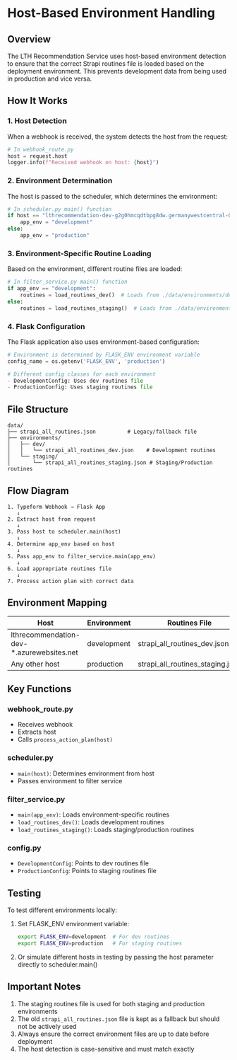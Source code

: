 # Host-Based Environment Handling

## Overview

The LTH Recommendation Service uses host-based environment detection to ensure that the correct Strapi routines file is loaded based on the deployment environment. This prevents development data from being used in production and vice versa.

## How It Works

### 1. Host Detection

When a webhook is received, the system detects the host from the request:

```python
# In webhook_route.py
host = request.host
logger.info(f"Received webhook on host: {host}")
```

### 2. Environment Determination

The host is passed to the scheduler, which determines the environment:

```python
# In scheduler.py main() function
if host == "lthrecommendation-dev-g2g0hmcqdtbpg8dw.germanywestcentral-01.azurewebsites.net":
    app_env = "development"
else:
    app_env = "production"
```

### 3. Environment-Specific Routine Loading

Based on the environment, different routine files are loaded:

```python
# In filter_service.py main() function
if app_env == "development":
    routines = load_routines_dev()  # Loads from ./data/environments/dev/strapi_all_routines_dev.json
else:
    routines = load_routines_staging()  # Loads from ./data/environments/staging/strapi_all_routines_staging.json
```

### 4. Flask Configuration

The Flask application also uses environment-based configuration:

```python
# Environment is determined by FLASK_ENV environment variable
config_name = os.getenv('FLASK_ENV', 'production')

# Different config classes for each environment
- DevelopmentConfig: Uses dev routines file
- ProductionConfig: Uses staging routines file
```

## File Structure

```
data/
├── strapi_all_routines.json          # Legacy/fallback file
├── environments/
│   ├── dev/
│   │   └── strapi_all_routines_dev.json    # Development routines
│   └── staging/
│       └── strapi_all_routines_staging.json # Staging/Production routines
```

## Flow Diagram

```
1. Typeform Webhook → Flask App
   ↓
2. Extract host from request
   ↓
3. Pass host to scheduler.main(host)
   ↓
4. Determine app_env based on host
   ↓
5. Pass app_env to filter_service.main(app_env)
   ↓
6. Load appropriate routines file
   ↓
7. Process action plan with correct data
```

## Environment Mapping

| Host | Environment | Routines File |
|------|-------------|---------------|
| lthrecommendation-dev-*.azurewebsites.net | development | strapi_all_routines_dev.json |
| Any other host | production | strapi_all_routines_staging.json |

## Key Functions

### webhook_route.py
- Receives webhook
- Extracts host
- Calls `process_action_plan(host)`

### scheduler.py
- `main(host)`: Determines environment from host
- Passes environment to filter service

### filter_service.py
- `main(app_env)`: Loads environment-specific routines
- `load_routines_dev()`: Loads development routines
- `load_routines_staging()`: Loads staging/production routines

### config.py
- `DevelopmentConfig`: Points to dev routines file
- `ProductionConfig`: Points to staging routines file

## Testing

To test different environments locally:

1. Set FLASK_ENV environment variable:
   ```bash
   export FLASK_ENV=development  # For dev routines
   export FLASK_ENV=production   # For staging routines
   ```

2. Or simulate different hosts in testing by passing the host parameter directly to scheduler.main()

## Important Notes

1. The staging routines file is used for both staging and production environments
2. The old `strapi_all_routines.json` file is kept as a fallback but should not be actively used
3. Always ensure the correct environment files are up to date before deployment
4. The host detection is case-sensitive and must match exactly